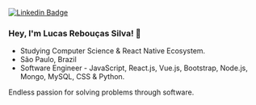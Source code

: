 
[![Linkedin Badge](https://img.shields.io/badge/-LinkedIn-blue?style=flat&logo=Linkedin&logoColor=white&link=https://)](https://www.linkedin.com/in/lucas-reboucas-silva/)

### Hey, I'm Lucas Rebouças Silva! 👋

- Studying Computer Science & React Native Ecosystem.
- São Paulo, Brazil
- Software Engineer - JavaScript, React.js, Vue.js, Bootstrap, Node.js, Mongo, MySQL, CSS & Python.

Endless passion for solving problems through software.

